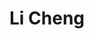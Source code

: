 ---
layout: home

title: Li Cheng
titleTemplate: 一个有点作用的博客

hero:
  name: Li Cheng
  text: 一个有点作用的博客
  tagline: 仅供学习
  image:
    src: /logo.png
    alt: Kitty
  actions:
    - theme: brand
      text: 开始
      link: /blog/
    - theme: alt
      text: 在 GitHub 上查看
      link: https://github.com/7mus1c

features:
  - icon: 💪
    title: 干
    details: 干就完了，又不是没那条件
  - icon: ✊
    title: 坚持
    details: 99%的人败给了坚持
  - icon: 🤔
    title: 思考
    details: 通过思考来学会纵向加上横向考虑问题
---